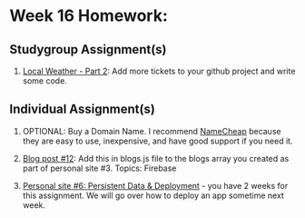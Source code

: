 # Week 16 Homework:

## Studygroup Assignment(s)
1. [Local Weather - Part 2](https://github.com/nss-nightclass-projects/local-weather):  Add more tickets to your github project and write some code.

## Individual Assignment(s)
1. OPTIONAL:  Buy a Domain Name.  I recommend [NameCheap](https://www.namecheap.com/) because they are easy to use, inexpensive, and have good support if you need it.

2. [Blog post #12](https://github.com/nss-nightclass-projects/homework/blob/master/blog.md):  Add this in blogs.js file to the blogs array you created as part of personal site #3.  Topics: Firebase

3. [Personal site #6: Persistent Data & Deployment](https://github.com/nss-nightclass-projects/personal-site-instructions/blob/master/personal-bio-site-06.md) - you have 2 weeks for this assignment.  We will go over how to deploy an app sometime next week.
